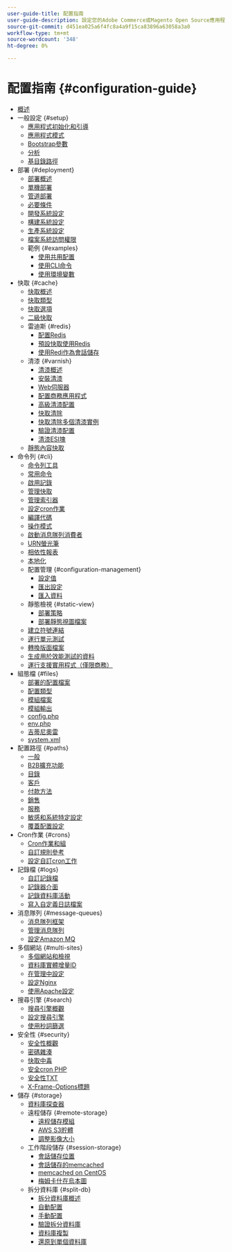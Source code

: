 ```yaml
---
user-guide-title: 配置指南
user-guide-description: 設定您的Adobe Commerce或Magento Open Source應用程式功能和服務。
source-git-commit: d451ea025a6f4fc8a4a9f15ca83896a63058a3a0
workflow-type: tm+mt
source-wordcount: '348'
ht-degree: 0%

---
```



# 配置指南 {#configuration-guide}

- [概述](overview.md)
- 一般設定 {#setup}
   - [應用程式初始化和引導](bootstrap/initialization.md)
   - [應用程式模式](bootstrap/application-modes.md)
   - [Bootstrap參數](bootstrap/set-parameters.md)
   - [分析](bootstrap/mage-profiler.md)
   - [基目錄路徑](bootstrap/mage-directory.md)
- 部署 {#deployment}
   - [部署概述](deployment/overview.md)
   - [單機部署](deployment/single-machine.md)
   - [管道部署](deployment/technical-details.md)
   - [必要條件](deployment/prerequisites.md)
   - [開發系統設定](deployment/development-system.md)
   - [構建系統設定](deployment/build-system.md)
   - [生產系統設定](deployment/production-system.md)
   - [檔案系統訪問權限](deployment/file-system-permissions.md)
   - 範例 {#examples}
      - [使用共用配置](deployment/example-shared-configuration.md)
      - [使用CLI命令](deployment/example-using-cli.md)
      - [使用環境變數](deployment/example-environment-variables.md)
- 快取 {#cache}
   - [快取概述](cache/caching-overview.md)
   - [快取類型](cache/cache-types.md)
   - [快取選項](cache/cache-options.md)
   - [二級快取](cache/level-two-cache.md)
   - 雷迪斯 {#redis}
      - [配置Redis](cache/config-redis.md)
      - [預設快取使用Redis](cache/redis-pg-cache.md)
      - [使用Redi作為會話儲存](cache/redis-session.md)
   - 清漆 {#varnish}
      - [清漆概述](cache/config-varnish.md)
      - [安裝清漆](cache/config-varnish-install.md)
      - [Web伺服器](cache/config-varnish-server.md)
      - [配置商務應用程式](cache/configure-varnish-commerce.md)
      - [高級清漆配置](cache/config-varnish-advanced.md)
      - [快取清除](cache/use-varnish-cache.md)
      - [快取清除多個清漆實例](cache/use-multiple-varnish-cache.md)
      - [驗證清漆配置](cache/config-varnish-final.md)
      - [清漆ESI塊](cache/use-varnish-esi.md)
   - [靜態內容快取](cache/static-content-signing.md)
- 命令列 {#cli}
   - [命令列工具](cli/config-cli.md)
   - [常用命令](cli/common-cli-commands.md)
   - [啟用記錄](cli/enable-logging.md)
   - [管理快取](cli/manage-cache.md)
   - [管理索引器](cli/manage-indexers.md)
   - [設定cron作業](cli/configure-cron-jobs.md)
   - [編譯代碼](cli/code-compiler.md)
   - [操作模式](cli/set-mode.md)
   - [啟動消息隊列消費者](cli/start-message-queues.md)
   - [URN螢光筆](cli/urn-highlighter.md)
   - [相依性報表](cli/dependency-reports.md)
   - [本地化](cli/localization.md)
   - 配置管理 {#configuration-management}
      - [設定值](cli/set-configuration-values.md)
      - [匯出設定](cli/export-configuration.md)
      - [匯入資料](cli/import-configuration.md)
   - 靜態檢視 {#static-view}
      - [部署策略](cli/static-view-file-strategy.md)
      - [部署靜態視圖檔案](cli/static-view-file-deployment.md)
   - [建立符號連結](cli/create-symlinks.md)
   - [運行單元測試](cli/unit-tests.md)
   - [轉換版面檔案](cli/convert-layout-files.md)
   - [生成用於效能測試的資料](cli/generate-data.md)
   - [運行支援實用程式（僅限商務）](cli/run-support-utilities.md)
- 組態檔 {#files}
   - [部署的配置檔案](reference/deployment-files.md)
   - [配置類型](reference/config-create-types.md)
   - [模組檔案](reference/module-files.md)
   - [模組輸出](reference/disable-module-output.md)
   - [config.php](reference/config-reference-configphp.md)
   - [env.php](reference/config-reference-envphp.md)
   - [吉蒂尼奧雷](reference/config-reference-gitignore.md)
   - [system.xml](reference/config-reference-systemxml.md)
- 配置路徑 {#paths}
   - [一般](reference/config-reference-general.md)
   - [B2B擴充功能](reference/config-reference-b2b.md)
   - [目錄](reference/config-reference-catalog.md)
   - [客戶](reference/config-reference-customers.md)
   - [付款方法](reference/config-reference-payment.md)
   - [銷售](reference/config-reference-sales.md)
   - [服務](reference/config-reference-services.md)
   - [敏感和系統特定設定](reference/config-reference-sens.md)
   - [覆蓋配置設定](reference/override-config-settings.md)
- Cron作業 {#crons}
   - [Cron作業和組](cron/custom-cron.md)
   - [自訂規則參考](cron/custom-cron-reference.md)
   - [設定自訂cron工作](cron/custom-cron-tutorial.md)
- 記錄檔 {#logs}
   - [自訂記錄檔](logs/custom-logging.md)
   - [記錄器介面](logs/logger-interface.md)
   - [記錄資料庫活動](logs/database-activity.md)
   - [寫入自定義日誌檔案](logs/custom-log-files.md)
- 消息隊列 {#message-queues}
   - [消息隊列框架](queues/message-queue-framework.md)
   - [管理消息隊列](queues/manage-message-queues.md)
   - [設定Amazon MQ](queues/aws-mq.md)
- 多個網站 {#multi-sites}
   - [多個網站和檢視](multi-sites/ms-overview.md)
   - [資料庫實體增量ID](multi-sites/change-increment-id.md)
   - [在管理中設定](multi-sites/ms-admin.md)
   - [設定Nginx](multi-sites/ms-nginx.md)
   - [使用Apache設定](multi-sites/ms-apache.md)
- 搜尋引擎 {#search}
   - [搜尋引擎概觀](search/overview-search.md)
   - [設定搜尋引擎](search/configure-search-engine.md)
   - [使用秒詞篩選](search/search-stopwords.md)
- 安全性 {#security}
   - [安全性概觀](security/overview.md)
   - [密碼雜湊](security/password-hashing.md)
   - [快取中毒](security/cache-poisoning.md)
   - [安全cron PHP](security/secure-cron-php.md)
   - [安全性TXT](security/security-txt.md)
   - [X-Frame-Options標題](security/xframe-options.md)
- 儲存 {#storage}
   - [資料庫探查器](storage/db-profiler.md)
   - 遠程儲存 {#remote-storage}
      - [遠程儲存模組](remote-storage/remote-storage.md)
      - [AWS S3貯體](remote-storage/remote-storage-aws-s3.md)
      - [調整影像大小](remote-storage/remote-storage-image-resize.md)
   - 工作階段儲存 {#session-storage}
      - [會話儲存位置](storage/sessions.md)
      - [會話儲存的memcached](storage/memcached.md)
      - [memcached on CentOS](storage/memcache-centos.md)
      - [梅姆卡什在烏本圖](storage/memcache-ubuntu.md)
   - 拆分資料庫 {#split-db}
      - [拆分資料庫概述](storage/multi-master.md)
      - [自動配置](storage/multi-master-masterdb.md)
      - [手動配置](storage/multi-master-manual.md)
      - [驗證拆分資料庫](storage/multi-master-verify.md)
      - [資料庫複製](storage/multi-master-replication.md)
      - [還原到單個資料庫](storage/revert-split-database.md)
